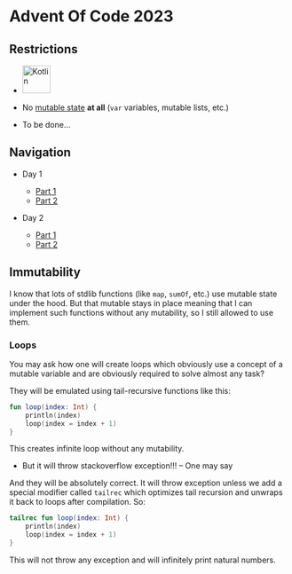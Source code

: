 # Advent Of Code 2023 

## Restrictions

- <img alt="Kotlin" src="https://img.shields.io/badge/Kotlin-orange?logo=kotlin&logoColor=white&style=flat-square" width="50px"/>

- No [mutable state](#immutability) **at all** (`var` variables, mutable lists, etc.)

- To be done...

## Navigation

- Day 1
  - [Part 1](src/main/kotlin/me/y9san9/aoc23/day1/part1/Day1.1.kt)
  - [Part 2](src/main/kotlin/me/y9san9/aoc23/day1/part2/Day1.2.kt)

- Day 2
  - [Part 1](src/main/kotlin/me/y9san9/aoc23/day2/part1/Day2.1.kt)
  - [Part 2](src/main/kotlin/me/y9san9/aoc23/day2/part2/Day2.2.kt)

## Immutability

I know that lots of stdlib functions (like `map`, `sumOf`, etc.) use mutable state under the hood.
But that mutable stays in place meaning that I can implement such functions without
any mutability, so I still allowed to use them.


### Loops

You may ask how one will create loops which obviously use a concept
of a mutable variable and are obviously required to solve almost any task?

They will be emulated using tail-recursive functions like this:

```kotlin
fun loop(index: Int) {
    println(index)
    loop(index = index + 1)
}
```

This creates infinite loop without any mutability.

- But it will throw stackoverflow exception!!! – One may say

And they will be absolutely correct. It will throw exception unless we add 
a special modifier called `tailrec` which optimizes tail recursion and 
unwraps it back to loops after compilation. So:

```kotlin
tailrec fun loop(index: Int) {
    println(index)
    loop(index = index + 1)
}
```

This will not throw any exception and will infinitely print natural numbers.
